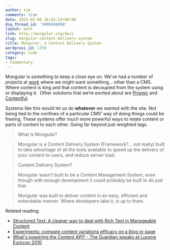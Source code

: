 ```yaml
---
author: tim
comments: true
date: 2015-02-06 16:03:23+00:00
dsq_thread_id: '3495636050'
layout: post
link: http://mongular.org/docs
slug: mongular-content-delivery-system
title: Mongular, a Content Delivery System
wordpress_id: 1759
category: Code
tags:
- Commentary
---
```


Mongular is something to keep a close eye on. We’ve had a number of projects
at [work](https://www.alexanderinteractive.com) where we might want something…
other than a CMS. Where content is king and that content is decoupled from the
system using or displaying it.  Other solutions that we’re excited about are
[Prismic](https://prismic.io/) and [Contentful](https://www.contentful.com/).

Systems like this would let us do **whatever** we wanted with the site. Not
being tied to the confines of a particular CMS’ way of doing things could be
freeing. These systems offer much more powerful ways to relate content or
parts of content to each other. Going far beyond just weighted tags.

> What is Mongular?

>

> Mongular is a Content Delivery System (Framework?... not really) built to
take advantage of all the tools available to speed up the delivery of your
content to users, and reduce server load.

>

> Content Delivery System?

>

> Mongular wasn't built to be a Content Management System, even though with
enough development it could probably be built to do just that.

>

> Mongular was built to deliver content in an easy, efficient and extendable
manner. Where developers take it, is up to them.

Related reading:

  * [Structured Text: A cleaner way to deal with Rich Text in Manageable Content](https://blog.prismic.io/UyheDQEAAIYqPg5V/structured-text-a-cleaner-way-to-deal-with-rich-text-in-manageable-content)
  * [Experiments: compare content variations efficacy on a blog or page](https://blog.prismic.io/VD0Bdi8AADEA8qOm/experiments-compare-content-variations-efficacy-on-a-blog-or-page)
  * [What's powering the Content API? - The Guardian speaks at Lucene Eurocon 2010](http://www.theguardian.com/open-platform/blog/what-is-powering-the-content-api)
